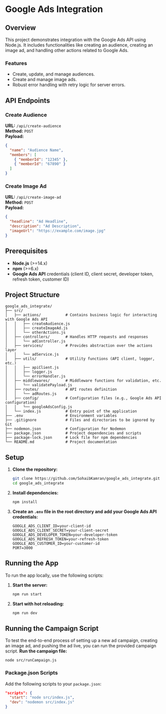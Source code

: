 # Google Ads Integration

## Overview

This project demonstrates integration with the Google Ads API using Node.js. It includes functionalities like creating an audience, creating an image ad, and handling other actions related to Google Ads.

### Features

- Create, update, and manage audiences.
- Create and manage image ads.
- Robust error handling with retry logic for server errors.

## API Endpoints

### Create Audience
**URL:** `/api/create-audience`  
**Method:** `POST`  
**Payload:**
```json
{
  "name": "Audience Name",
  "members": [
    { "memberId": "12345" },
    { "memberId": "67890" }
  ]
}
```

### Create Image Ad
**URL:** `/api/create-image-ad`  
**Method:** `POST`  
**Payload:**
```json
{
  "headline": "Ad Headline",
  "description": "Ad Description",
  "imageUrl": "https://example.com/image.jpg"
}
```

## Prerequisites

- **Node.js** (>=14.x)
- **npm** (>=6.x)
- **Google Ads API** credentials (client ID, client secret, developer token, refresh token, customer ID)

## Project Structure

```plaintext
google_ads_integrate/
├── src/
│   ├── actions/           # Contains business logic for interacting with Google Ads API
│   │   ├── createAudience.js
│   │   ├── createImageAd.js
│   │   └── otherActions.js
│   ├── controllers/       # Handles HTTP requests and responses
│   │   └── adController.js
│   ├── services/          # Provides abstraction over the actions layer
│   │   └── adService.js
│   ├── utils/             # Utility functions (API client, logger, etc.)
│   │   ├── apiClient.js
│   │   ├── logger.js
│   │   └── errorHandler.js
│   ├── middlewares/       # Middleware functions for validation, etc.
│   │   └── validatePayload.js
│   ├── routes/            # API routes definition
│   │   └── adRoutes.js
│   ├── config/            # Configuration files (e.g., Google Ads API configuration)
│   │   └── googleAdsConfig.js
│   └── index.js           # Entry point of the application
├── .env                   # Environment variables
├── .gitignore             # Files and directories to be ignored by Git
├── nodemon.json           # Configuration for Nodemon
├── package.json           # Project dependencies and scripts
├── package-lock.json      # Lock file for npm dependencies
└── README.md              # Project documentation
```

## Setup

1. **Clone the repository:**

   ```sh
   git clone https://github.com/SohaibKamran/google_ads_integrate.git
   cd google_ads_integrate
   ```

2. **Install dependencies:**

   ```sh
   npm install
   ```

3. **Create an `.env` file in the root directory and add your Google Ads API credentials:**

   ```plaintext
   GOOGLE_ADS_CLIENT_ID=your-client-id
   GOOGLE_ADS_CLIENT_SECRET=your-client-secret
   GOOGLE_ADS_DEVELOPER_TOKEN=your-developer-token
   GOOGLE_ADS_REFRESH_TOKEN=your-refresh-token
   GOOGLE_ADS_CUSTOMER_ID=your-customer-id
   PORT=3000
   ```

## Running the App

To run the app locally, use the following scripts:

1. **Start the server:**

   ```sh
   npm run start
   ```

2. **Start with hot reloading:**

   ```sh
   npm run dev
   ```
## Running the Campaign Script

To test the end-to-end process of setting up a new ad campaign, creating an image ad, and pushing the ad live, you can run the provided campaign script.
**Run the campaign file:**

 ```sh$
node src/runCampaign.js
 ```

### Package.json Scripts

Add the following scripts to your `package.json`:

```json
"scripts": {
  "start": "node src/index.js",
  "dev": "nodemon src/index.js"
}
```
